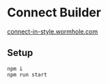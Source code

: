 # Connect Builder

[connect-in-style.wormhole.com](https://connect-in-style.wormhole.com)

## Setup

```
npm i
npm run start
```
